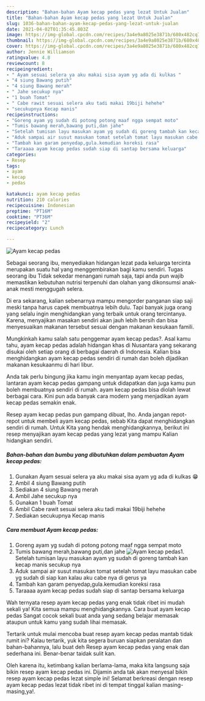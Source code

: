 ```yaml
---
description: "Bahan-bahan Ayam kecap pedas yang lezat Untuk Jualan"
title: "Bahan-bahan Ayam kecap pedas yang lezat Untuk Jualan"
slug: 1036-bahan-bahan-ayam-kecap-pedas-yang-lezat-untuk-jualan
date: 2021-04-02T01:35:45.803Z
image: https://img-global.cpcdn.com/recipes/3a4e9a8025e3871b/680x482cq70/ayam-kecap-pedas-foto-resep-utama.jpg
thumbnail: https://img-global.cpcdn.com/recipes/3a4e9a8025e3871b/680x482cq70/ayam-kecap-pedas-foto-resep-utama.jpg
cover: https://img-global.cpcdn.com/recipes/3a4e9a8025e3871b/680x482cq70/ayam-kecap-pedas-foto-resep-utama.jpg
author: Jennie Williamson
ratingvalue: 4.8
reviewcount: 8
recipeingredient:
- " Ayam sesuai selera ya aku makai sisa ayam yg ada di kulkas "
- "4 siung Bawang putih"
- "4 siung Bawang merah"
- " Jahe secukup nya"
- "1 buah Tomat"
- " Cabe rawit sesuai selera aku tadi makai 19biji hehehe"
- "secukupnya Kecap manis"
recipeinstructions:
- "Goreng ayam yg sudah di potong potong maaf ngga sempat moto"
- "Tumis bawang merah,bawang puti,dan jahe"
- "Setelah tumisan layu masukan ayam yg sudah di goreng tambah kan kecap manis secukup nya"
- "Aduk sampai air susut masukan tomat setelah tomat layu masukan cabe yg sudah di siap kan kalau aku cabe nya di gerus ya"
- "Tambah kan garam penyedap,gula.kemudian koreksi rasa"
- "Taraaaa ayam kecap pedas sudah siap di santap bersama keluarga"
categories:
- Resep
tags:
- ayam
- kecap
- pedas

katakunci: ayam kecap pedas 
nutrition: 210 calories
recipecuisine: Indonesian
preptime: "PT16M"
cooktime: "PT36M"
recipeyield: "2"
recipecategory: Lunch

---
```



![Ayam kecap pedas](https://img-global.cpcdn.com/recipes/3a4e9a8025e3871b/680x482cq70/ayam-kecap-pedas-foto-resep-utama.jpg)

Sebagai seorang ibu, menyediakan hidangan lezat pada keluarga tercinta merupakan suatu hal yang menggembirakan bagi kamu sendiri. Tugas seorang ibu Tidak sekedar menangani rumah saja, tapi anda pun wajib memastikan kebutuhan nutrisi terpenuhi dan olahan yang dikonsumsi anak-anak mesti menggugah selera.

Di era  sekarang, kalian sebenarnya mampu mengorder panganan siap saji meski tanpa harus capek membuatnya lebih dulu. Tapi banyak juga orang yang selalu ingin menghidangkan yang terbaik untuk orang tercintanya. Karena, menyajikan masakan sendiri akan jauh lebih bersih dan bisa menyesuaikan makanan tersebut sesuai dengan makanan kesukaan famili. 



Mungkinkah kamu salah satu penggemar ayam kecap pedas?. Asal kamu tahu, ayam kecap pedas adalah hidangan khas di Nusantara yang sekarang disukai oleh setiap orang di berbagai daerah di Indonesia. Kalian bisa menghidangkan ayam kecap pedas sendiri di rumah dan boleh dijadikan makanan kesukaanmu di hari libur.

Anda tak perlu bingung jika kamu ingin menyantap ayam kecap pedas, lantaran ayam kecap pedas gampang untuk didapatkan dan juga kamu pun boleh membuatnya sendiri di rumah. ayam kecap pedas bisa diolah lewat berbagai cara. Kini pun ada banyak cara modern yang menjadikan ayam kecap pedas semakin enak.

Resep ayam kecap pedas pun gampang dibuat, lho. Anda jangan repot-repot untuk membeli ayam kecap pedas, sebab Kita dapat menghidangkan sendiri di rumah. Untuk Kita yang hendak menghidangkannya, berikut ini resep menyajikan ayam kecap pedas yang lezat yang mampu Kalian hidangkan sendiri.

<!--inarticleads1-->

##### Bahan-bahan dan bumbu yang dibutuhkan dalam pembuatan Ayam kecap pedas:

1. Gunakan  Ayam sesuai selera ya aku makai sisa ayam yg ada di kulkas 😁
1. Ambil 4 siung Bawang putih
1. Sediakan 4 siung Bawang merah
1. Ambil  Jahe secukup nya
1. Gunakan 1 buah Tomat
1. Ambil  Cabe rawit sesuai selera aku tadi makai 19biji hehehe
1. Sediakan secukupnya Kecap manis




<!--inarticleads2-->

##### Cara membuat Ayam kecap pedas:

1. Goreng ayam yg sudah di potong potong maaf ngga sempat moto
1. Tumis bawang merah,bawang puti,dan jahe
<img src="https://img-global.cpcdn.com/steps/150f87c662e64c38/160x128cq70/ayam-kecap-pedas-langkah-memasak-2-foto.jpg" alt="Ayam kecap pedas">1. Setelah tumisan layu masukan ayam yg sudah di goreng tambah kan kecap manis secukup nya
1. Aduk sampai air susut masukan tomat setelah tomat layu masukan cabe yg sudah di siap kan kalau aku cabe nya di gerus ya
1. Tambah kan garam penyedap,gula.kemudian koreksi rasa
1. Taraaaa ayam kecap pedas sudah siap di santap bersama keluarga




Wah ternyata resep ayam kecap pedas yang enak tidak ribet ini mudah sekali ya! Kita semua mampu menghidangkannya. Cara buat ayam kecap pedas Sangat cocok sekali buat anda yang sedang belajar memasak ataupun untuk kamu yang sudah lihai memasak.

Tertarik untuk mulai mencoba buat resep ayam kecap pedas mantab tidak rumit ini? Kalau tertarik, yuk kita segera buruan siapkan peralatan dan bahan-bahannya, lalu buat deh Resep ayam kecap pedas yang enak dan sederhana ini. Benar-benar taidak sulit kan. 

Oleh karena itu, ketimbang kalian berlama-lama, maka kita langsung saja bikin resep ayam kecap pedas ini. Dijamin anda tak akan menyesal bikin resep ayam kecap pedas lezat simple ini! Selamat berkreasi dengan resep ayam kecap pedas lezat tidak ribet ini di tempat tinggal kalian masing-masing,ya!.

